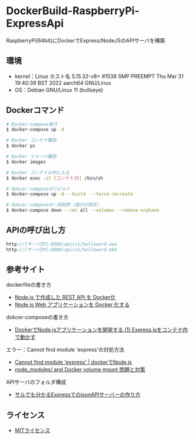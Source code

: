 # DockerBuild-RaspberryPi-ExpressApi
RaspberryPi(64bit)にDockerでExpress/NodeJSのAPIサーバを構築

## 環境
- kernel：Linux ホスト名 5.15.32-v8+ #1538 SMP PREEMPT Thu Mar 31 19:40:39 BST 2022 aarch64 GNU/Linux
- OS：Debian GNU/Linux 11 (bullseye)

## Dockerコマンド
```bash
# Docker-compose実行
$ docker-compose up -d

# Docker コンテナ確認
$ docker ps

# Docker イメージ確認
$ docker images

# Docker コンテナの中に入る
$ docker exec -it [コンテナID] /bin/sh

# dokcer-composeのリビルド
$ docker-compose up -d --build  --force-recreate

# dokcer-composeの一括削除（滅びの呪文）
$ docker-compose down --rmi all --volumes --remove-orphans
```
## APIの呼び出し方
```js
http://[サーバIP]:8080/api/v1/helloword-aaa
http://[サーバIP]:8080/api/v1/helloword-bbb
```

## 参考サイト
dockerfileの書き方
- [Node.js で作成した REST API を Docker化](https://tech-blog.s-yoshiki.com/entry/249)
- [Node.js Web アプリケーションを Docker 化する](https://nodejs.org/ja/docs/guides/nodejs-docker-webapp/)

dokcer-composeの書き方
- [DockerでNode.jsアプリケーションを開発する (1) Express.jsをコンテナ内で動かす]( https://ishida-it.com/blog/post/2019-11-21-docker-nodejs/)

エラー：Cannot find module 'express'の対処方法
- [Cannot find module 'express' | dockerでNode.js](https://qiita.com/nikoro/items/13d08056063f334df911)
- [node_modules/ and Docker volume mount 問題と対策](https://castaneai.hatenablog.com/entry/2019/01/29/151257)

APIサーバのフォルダ構成
- [サルでも分かるExpressでのjsonAPIサーバーの作り方](https://qiita.com/ngmr_mo/items/73cc7160d002a4989416)

## ライセンス
- [MITライセンス](https://licenses.opensource.jp/MIT/MIT.html)
